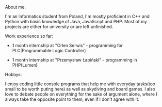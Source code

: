 About me:

  I'm an Informatics student from Poland, I'm mostly proficient in C++ and Python with basic knowledge of Java, JavaScript and PHP. Most of my projects are either for university or are left unfinished.
  
Work experience so far:

  - 1 month internship at "Orlen Serwis" - programming for PLC(Programmable Logic Controller)
  
  - 1 month internship at "Przemysław Łapiński" - programming in PHP(Lumen)
  
Hobbys:
    
  I enjoy coding little console programs that help me with everyday tasks(too small to be worth puting here) as well as skydiving and board games. I also love to debate people on everything for the sake of argument alone, where I always take the opposite point to them, even if I don't agree with it.
